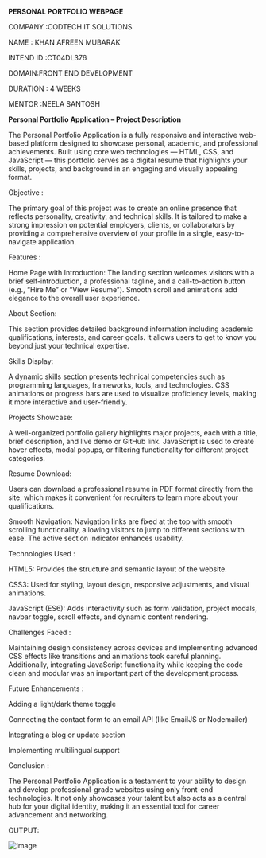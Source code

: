 **PERSONAL PORTFOLIO WEBPAGE**

COMPANY :CODTECH IT SOLUTIONS

NAME : KHAN AFREEN MUBARAK

INTEND ID :CT04DL376

DOMAIN:FRONT END DEVELOPMENT

DURATION : 4 WEEKS

MENTOR :NEELA SANTOSH

**Personal Portfolio Application – Project Description**

The Personal Portfolio Application is a fully responsive and interactive web-based platform designed to showcase personal, academic, and professional achievements. Built using core web technologies — HTML, CSS, and JavaScript — this portfolio serves as a digital resume that highlights your skills, projects, and background in an engaging and visually appealing format.

Objective :

The primary goal of this project was to create an online presence that reflects personality, creativity, and technical skills. It is tailored to make a strong impression on potential employers, clients, or collaborators by providing a comprehensive overview of your profile in a single, easy-to-navigate application.

Features :

Home Page with Introduction:
The landing section welcomes visitors with a brief self-introduction, a professional tagline, and a call-to-action button (e.g., “Hire Me” or “View Resume”). Smooth scroll and animations add elegance to the overall user experience.

About Section:

This section provides detailed background information including academic qualifications, interests, and career goals. It allows users to get to know you beyond just your technical expertise.

Skills Display:

A dynamic skills section presents technical competencies such as programming languages, frameworks, tools, and technologies. CSS animations or progress bars are used to visualize proficiency levels, making it more interactive and user-friendly.

Projects Showcase:

A well-organized portfolio gallery highlights major projects, each with a title, brief description, and live demo or GitHub link. JavaScript is used to create hover effects, modal popups, or filtering functionality for different project categories.

Resume Download:

Users can download a professional resume in PDF format directly from the site, which makes it convenient for recruiters to learn more about your qualifications.

Smooth Navigation:
Navigation links are fixed at the top with smooth scrolling functionality, allowing visitors to jump to different sections with ease. The active section indicator enhances usability.

Technologies Used :

HTML5: Provides the structure and semantic layout of the website.

CSS3: Used for styling, layout design, responsive adjustments, and visual animations.

JavaScript (ES6): Adds interactivity such as form validation, project modals, navbar toggle, scroll effects, and dynamic content rendering.

Challenges Faced :

Maintaining design consistency across devices and implementing advanced CSS effects like transitions and animations took careful planning. Additionally, integrating JavaScript functionality while keeping the code clean and modular was an important part of the development process.

Future Enhancements :

Adding a light/dark theme toggle

Connecting the contact form to an email API (like EmailJS or Nodemailer)

Integrating a blog or update section

Implementing multilingual support

Conclusion :

The Personal Portfolio Application is a testament to your ability to design and develop professional-grade websites using only front-end technologies. It not only showcases your talent but also acts as a central hub for your digital identity, making it an essential tool for career advancement and networking.

OUTPUT:

![Image](https://github.com/user-attachments/assets/45505ccf-aede-4b9a-8ba0-fd8665dbec9a)
